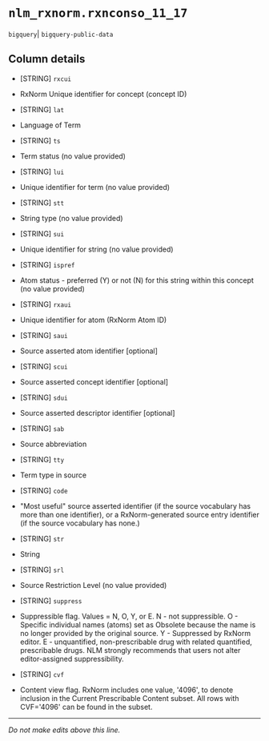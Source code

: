 # `nlm_rxnorm.rxnconso_11_17`
`bigquery`| `bigquery-public-data`

## Column details
* [STRING]    `rxcui`
 - RxNorm Unique identifier for concept (concept ID)
* [STRING]    `lat`
 - Language of Term
* [STRING]    `ts`
 - Term status (no value provided)
* [STRING]    `lui`
 - Unique identifier for term (no value provided)
* [STRING]    `stt`
 - String type (no value provided)
* [STRING]    `sui`
 - Unique identifier for string (no value provided)
* [STRING]    `ispref`
 - Atom status - preferred (Y) or not (N) for this string within this concept (no value provided)
* [STRING]    `rxaui`
 - Unique identifier for atom (RxNorm Atom ID)
* [STRING]    `saui`
 - Source asserted atom identifier [optional]
* [STRING]    `scui`
 - Source asserted concept identifier [optional]
* [STRING]    `sdui`
 - Source asserted descriptor identifier [optional]
* [STRING]    `sab`
 - Source abbreviation
* [STRING]    `tty`
 - Term type in source
* [STRING]    `code`
 - "Most useful" source asserted identifier (if the source vocabulary has more than one identifier), or a RxNorm-generated source entry identifier (if the source vocabulary has none.)
* [STRING]    `str`
 - String
* [STRING]    `srl`
 - Source Restriction Level (no value provided)
* [STRING]    `suppress`
 - Suppressible flag. Values = N, O, Y, or E. N - not suppressible. O - Specific individual names (atoms) set as Obsolete because the name is no longer provided by the original source. Y - Suppressed by RxNorm editor. E - unquantified, non-prescribable drug with related quantified, prescribable drugs. NLM strongly recommends that users not alter editor-assigned suppressibility.
* [STRING]    `cvf`
 - Content view flag. RxNorm includes one value, '4096', to denote inclusion in the Current Prescribable Content subset. All rows with CVF='4096' can be found in the subset.

-------------------------------------------------------------------------------
*Do not make edits above this line.*
